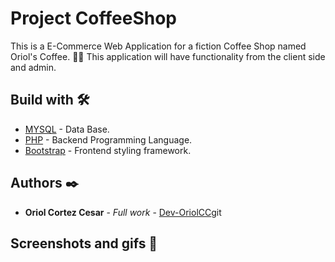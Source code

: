 # Project CoffeeShop
This is a E-Commerce Web Application for a fiction Coffee Shop named Oriol's Coffee. 🙂😎
This application will have functionality from the client side and admin.

## Build with 🛠️
* [MYSQL](https://www.mysql.com) - Data Base.
* [PHP](https://www.php.net) - Backend Programming Language.
* [Bootstrap](https://getbootstrap.com) - Frontend styling framework.

## Authors ✒️

* **Oriol Cortez Cesar** - *Full work* - [Dev-OriolCC](https://github.com/Dev-OriolCC)git 

## Screenshots and gifs 📸